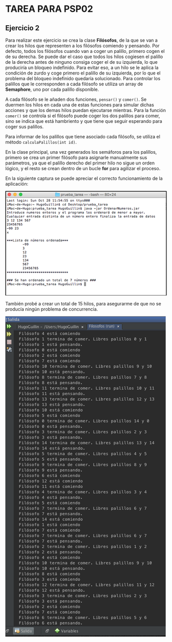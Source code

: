 # TAREA PARA PSP02

## Ejercicio 2

Para realizar este ejercicio se crea la clase **Filósofos**, de la que se van a crear los hilos que representen a los filósofos comiendo y pensando. Por defecto, todos los filósofos cuando van a coger un palillo, primero cogen el de su derecha. Se puede dar el caso que todos los hilos cogiesen el palillo de la derecha antes de ninguno consiga coger el de su izquierda, lo que produciría un bloqueo indefinido. Para evitar eso, a un hilo se le aplica la condición de zurdo y coge primero el palillo de su izquierda, por lo que el problema del bloqueo indefinido quedaría solucionado. Para controlar los palillos que le corresponden a cada filósofo se utiliza un array de **Semaphore**, uno por cada palillo disponible.

A cada filósofo se le añaden dos funciones, ``pensar()`` y ``comer()``. Se duermen los hilos en cada una de estas funciones para simular dichas acciones y que los demas hilos puedan ejecutarse mientras. Para la función ``comer()`` se controla si el filósofo puede coger los dos palillos para comer, sino se indica que está hambriento y que tiene que seguir esperando para coger sus palillos.

Para informar de los palillos que tiene asociado cada filósofo, se utiliza el método ``calculaPalillos(int id)``. 

En la clase principal, una vez generados los semáforos para los palillos, primero se crea un primer filósofo para asignarle manualmente sus parámetros, ya que el palillo derecho del primer hilo no sigue un orden lógico, y el resto se crean dentro de un bucle **for** para agilizar el proceso.

En la siguiente captura se puede apreciar el correcto funcionamiento de la aplicación:

![captura OrdenarNumeros](https://github.com/tfendo/psp01/blob/master/Actividad_1/capturas/Captura_1.png)  

También probé a crear un total de 15 hilos, para asegurarme de que no se producía ningún problema de concurrencia.

![captura OrdenarNumeros](https://github.com/tfendo/tarea_psp02/blob/master/Filosofos/capturas/Captura%20de%20pantalla%202018-12-02%20a%20las%2017.25.37.png)  
